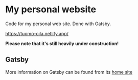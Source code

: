 # My personal website

Code for my personal web site. Done with Gatsby.

https://tuomo-oila.netlify.app/

**Please note that it's still heavily under construction!**

## Gatsby

More information on Gatsby can be found from its [home site](https://www.gatsbyjs.org/)
